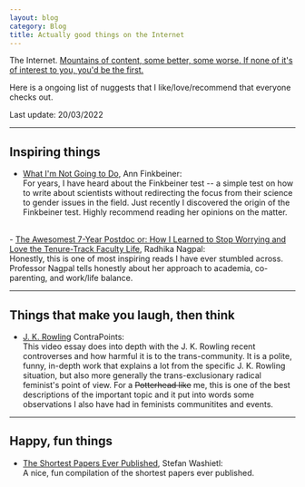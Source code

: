 ```yaml
---
layout: blog
category: Blog
title: Actually good things on the Internet
---
```

The Internet. <a href="https://youtu.be/k1BneeJTDcU">Mountains of content, some better, some worse. If none of it's of interest to you, you'd be the first.</a>

Here is a ongoing list of nuggests that I like/love/recommend that everyone checks out.

Last update: 20/03/2022

---

## Inspiring things
- <a href="https://www.lastwordonnothing.com/2013/01/17/5266/">What I'm Not Going to Do</a>, Ann Finkbeiner:<br>
 For years, I have heard about the Finkbeiner test -- a simple test on how to write about scientists without redirecting the focus from their science to gender issues in the field. Just recently I discovered the origin of the Finkbeiner test. Highly recommend reading her opinions on the matter.
<br>
- <a href="https://blogs.scientificamerican.com/guest-blog/the-awesomest-7-year-postdoc-or-how-i-learned-to-stop-worrying-and-love-the-tenure-track-faculty-life/">The Awesomest 7-Year Postdoc or: How I Learned to Stop Worrying and Love the Tenure-Track Faculty Life</a>, Radhika Nagpal:<br>
Honestly, this is one of most inspiring reads I have ever stumbled across. Professor Nagpal tells honestly about her approach to academia, co-parenting, and work/life balance.

---

## Things that make you laugh, then think
- <a href="https://youtu.be/7gDKbT_l2us">J. K. Rowling</a> ContraPoints:<br>
This video essay does into depth with the J. K. Rowling recent controverses and how harmful it is to the trans-community. It is a polite, funny, in-depth work that explains a lot from the specific J. K. Rowling situation, but also more generally the trans-exclusionary radical feminist's point of view. For a ~~Potterhead like~~ me, this is one of the best descriptions of the important topic and it put into words some observations I also have had in feminists communitites and events.

---
## Happy, fun things
- <a href="https://paperpile.com/blog/shortest-papers/">The Shortest Papers Ever Published</a>, Stefan Washietl:<br>
A nice, fun compilation of the shortest papers ever published. 
